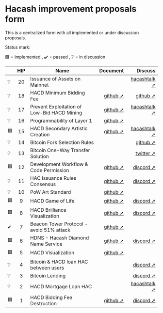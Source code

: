 Hacash improvement proposals form
===

This is a centralized form with all implemented or under discussion proposals.


Status mark:

🟩 = implemented , ✔️ = passed , ❔ = in discussion


| |HIP|Name|Document|Discuss|
|---|:---:|---|---:|---:|
|❔|20|Issuance of Assets on Mainnet| |[hacashtalk ➚](https://hacashtalk.com/t/proposal-for-the-issuance-of-external-assets-on-the-hacash-mainnet-draft/338) | 
|❔|18|HACD Minimum Bidding Fee|[github ➚](https://github.com/hacash/fullnode/issues/5#issuecomment-2626283210)|[github ➚](https://github.com/hacash/fullnode/issues/5)|
|❔|17|Prevent Exploitation of Low-Bid HACD Mining|[github ➚](https://github.com/hacash/fullnode/issues/5)|[hacashtalk ➚](https://hacashtalk.com/t/hip-17-proposed-solutions-to-prevent-exploitation-of-low-bid-hacd-mining/351) | 
|❔|16|Programmability of Layer 1|[github ➚](https://github.com/hacash/paper/blob/master/HIP/protocol/account_and_syntax_tree_abstraction.md) | |
|🟩|15|HACD Secondary Artistic Creation|[github ➚](https://github.com/hacash/paper/blob/master/HIP/diamond/hacd_inscription.md) |[hacashtalk ➚](https://hacashtalk.com/t/hip15-hacd-secondary-artistic-creation-signature-engraving-and-erasure/184)|
|❔|14|Bitcoin Fork Selection Rules| |[github ➚](https://github.com/hacash/paper/blob/master/HIP/currency/bitcoin_fork_selection_rules.cn.md)|
|❔|13|Bitcoin One-Way Transfer Solution| |[twitter ➚](https://twitter.com/HacashCom/status/1651465484511121409?s=20)|
|🟩|12|Development Workflow & Code Permission|[github ➚](https://github.com/hacash/paper/blob/master/HIP/development/HIP-12_Hacash_development_workflow_and_code_permission.pdf)|[discord ➚](https://discord.com/channels/757976908653920299/844038285260619797/1080030124965122098)|
|❔|11|HAC Issuance Rules Consensus|[github ➚](https://github.com/hacash/paper/blob/master/HIP/currency/HAC_currency_issuance_rules_consensus_proposal.pdf)|[discord ➚](https://discord.com/channels/757976908653920299/844038285260619797/1077972477357072494)|
|❔|10|PoW Art Standard|[github ➚](https://github.com/hacash/paper/blob/master/HIP/diamond/PoW_Art_Standard.mediawiki)| |
|🟩|9|HACD Game of Life|[github ➚](https://github.com/hacash/paper/blob/master/HIP/diamond/hacd_game_of_life.pdf)|[discord ➚](https://discord.com/channels/757976908653920299/844038285260619797/1044241318966198332)|
|🟩|8|HACD Brilliance Visualization|[github ➚](https://github.com/hacash/paper/blob/master/HIP/diamond/hacd_brilliance_visualization.md)|[discord ➚](https://discord.com/channels/757976908653920299/802807729584209920/1016212561017970709)|
|✔|7|Beacon Tower Protocol - avoid 51% attack|[github ➚](https://github.com/hacash/paper/blob/master/HIP/protocol/PoW_of_avoid_51_percent_attack.en.md)| |
|🟩|6|HDNS - Hacash Diamond Name Service|[github ➚](https://github.com/hacash/paper/blob/master/HIP/diamond/diamond_name_service.md)|[discord ➚](https://discord.com/channels/757976908653920299/844038285260619797/905760527945433118)|
|🟩|5|HACD Visualization|[github ➚](https://github.com/hacash/paper/blob/master/HIP/diamond/DiamondVisualization.en.mediawiki)| |
|❔|4|Bitcoin & HACD loan HAC between users| |[discord ➚](https://discord.com/channels/757976908653920299/844038285260619797/845574697966108672)|
|❔|3|Bitcoin Lending| |[discord ➚](https://discord.com/channels/757976908653920299/844038285260619797/845468880041541632)|
|❔|2|HACD Mortgage Loan HAC| |[hacashtalk ➚](https://hacashtalk.com/t/diamond-mortgage-loan-proposal/117)|
|🟩|1|HACD Bidding Fee Destruction|[github ➚](https://github.com/hacash/paper/blob/master/HIP/diamond/hacd_bidding_fee_destruction.md)|[discord ➚](https://discord.com/channels/757976908653920299/802807729584209920/816214555461812224)|
